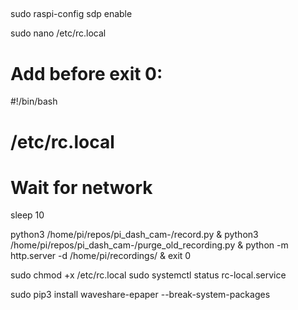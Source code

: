 ##
sudo raspi-config 
sdp enable 

sudo nano /etc/rc.local

# Add before exit 0:
#!/bin/bash
# /etc/rc.local

# Wait for network
sleep 10

python3 /home/pi/repos/pi_dash_cam-/record.py &
python3 /home/pi/repos/pi_dash_cam-/purge_old_recording.py &
python -m http.server -d /home/pi/recordings/ &
exit  0 


sudo chmod +x /etc/rc.local
sudo systemctl status rc-local.service

sudo pip3 install waveshare-epaper --break-system-packages
